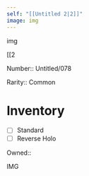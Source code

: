 ```yaml
---
self: "[[Untitled 2|2]]"
image: img
---
```


img

[[2 

Number:: Untitled/078

Rarity:: Common

# Inventory

- [ ] Standard
- [ ] Reverse Holo

Owned:: 

IMG